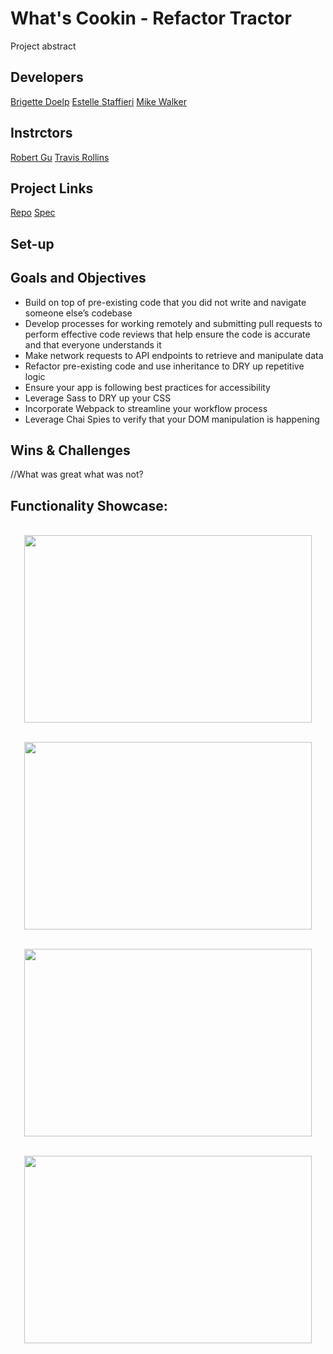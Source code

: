 
# What's Cookin - Refactor Tractor
Project abstract

## Developers
[Brigette Doelp](https://github.com/BrigetteDoelp)
[Estelle Staffieri](https://github.com/Estaffieri)
[Mike Walker](https://github.com/MichaelEWalker87)

## Instrctors
[Robert Gu](https://github.com/BobGu)
[Travis Rollins](https://github.com/kalikoze)

## Project Links
[Repo](https://github.com/Estaffieri/whats-cookin)
[Spec](https://frontend.turing.io/projects/module-2/refactor-tractor-wc.html)

## Set-up


## Goals and Objectives
- Build on top of pre-existing code that you did not write and navigate someone else’s codebase
- Develop processes for working remotely and submitting pull requests to perform effective code reviews that help ensure the code is accurate and that everyone understands it
- Make network requests to API endpoints to retrieve and manipulate data
- Refactor pre-existing code and use inheritance to DRY up repetitive logic
- Ensure your app is following best practices for accessibility
- Leverage Sass to DRY up your CSS
- Incorporate Webpack to streamline your workflow process
- Leverage Chai Spies to verify that your DOM manipulation is happening

## Wins & Challenges
//What was great what was not?


## Functionality Showcase:

<p align="center"></br>
  <img width="460" height="300" src="" alt="">
</p>

<p align="center"></br>
  <img width="460" height="300" src="" alt="">
</p>

<p align="center"></br>
  <img width="460" height="300" src="" alt="">
</p>

<p align="center"></br>
  <img width="460" height="300" src="" alt="">
</p>
